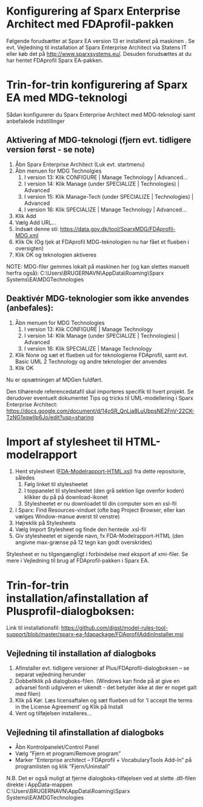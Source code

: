 Konfigurering af Sparx Enterprise Architect med FDAprofil-pakken
=======

Følgende forudsætter at Sparx EA version 13 er installeret på maskinen . Se evt. Vejledning til installation af Sparx Enterprise Architect via Statens IT eller køb det på http://www.sparxsystems.eu/. Desuden forudsættes at du har hentet FDAprofil Sparx EA-pakken.

# Trin-for-trin konfigurering af Sparx EA med MDG-teknologi 
Sådan konfigurerer du Sparx Enterprise Architect med MDG-teknologi samt anbefalede indstillinger

## Aktivering af MDG-teknologi (fjern evt. tidligere version først - se note) 
1.	Åbn Sparx Enterprise Architect (Luk evt. startmenu)
2.	Åbn menuen for MDG Technolgies
      1.	I version 13: Klik CONFIGURE | Manage Technology | Advanced...
      2.	I version 14: Klik Manage (under SPECIALIZE | Technologies) | Advanced
      3.    I version 15: Klik Manage-Tech (under SPECIALIZE | Technologies) | Advanced
      4.    I version 16: Klik SPECIALIZE | Manage Technology | Advanced...
3.	Klik Add  
4.	Vælg Add URL...
5.	Indsæt denne sti: https://data.gov.dk/tool/SparxMDG/FDAprofil-MDG.xml  
6.	Klik Ok (Og tjek at FDAprofil MDG-teknologien nu har fået et flueben i oversigten)
7.	Klik OK og teknologien aktiveres

NOTE: MDG-filer gemmes lokalt på maskinen her (og kan slettes manuelt herfra også): C:\Users\BRUGERNAVN\AppData\Roaming\Sparx Systems\EA\MDGTechnologies

## Deaktivér MDG-teknologier som ikke anvendes (anbefales):
1.	Åbn menuen for MDG Technologies
      1.	I version 13: Klik CONFIGURE | Manage Technology
      2.	I version 14: Klik Manage (under SPECIALIZE | Technologies) | Advanced
      3.	I version 16: Klik SPECIALIZE | Manage Technology
2.	Klik None og sæt et flueben ud for teknologierne FDAprofil,  samt evt. Basic UML 2 Technology og andre teknologier der anvendes 
3.	Klik OK

Nu er opsætningen af MDGen fuldført. 

Den tilhørende referencedatafil skal importeres specifik til hvert projekt.
Se derudover eventuelt dokumentet Tips og tricks til UML-modellering i Sparx Enterprise Architect:
https://docs.google.com/document/d/14oSR_QnLja8LuUbpsNE2FnV-22CK-TzNG1xqwIlp6Jo/edit?usp=sharing
 
# Import af stylesheet til HTML-modelrapport
1. Hent stylesheet ([FDA-Modelrapport-HTML.xsl](https://github.com/digst/model-rules-tool-support/blob/master/sparx-ea-fdapackage/FDA-Modelrapport-HTML.xsl)) fra dette repositorie, således
      1.	Følg linket til stylesheetet
      2.	I toppanelet til stylesheetet (den grå sektion lige ovenfor koden) klikker du på på download-ikonet
      3.	Stylesheetet er nu downloadet til din computer som en xsl-fil
2. I Sparx: Find Resources-vinduet (ofte bag Project Browser, eller kan vælges Window-manue øverst til venstre)
3. Højreklik på Stylesheets
4. Vælg Import Stylesheet og finde den hentede .xsl-fil
5. Giv stylesheetet et sigende navn, fx FDA-Modelrapport-HTML (den angivne max-grænse på 12 tegn kan godt overskrides)

Stylesheet er nu tilgengængligt i forbindelse med eksport af xmi-filer. Se mere i Vejledning til brug af FDAprofil-pakken i Sparx EA.

# Trin-for-trin installation/afinstallation af Plusprofil-dialogboksen:

Link til installationsfil: https://github.com/digst/model-rules-tool-support/blob/master/sparx-ea-fdapackage/FDAprofilAddinInstaller.msi

## Vejledning til installation af dialogboks
1.	Afinstaller evt. tidligere versioner af Plus/FDAprofil-dialogboksen – se separat vejledning herunder
2.	Dobbeltklik på dialogboks-filen. (Windows kan finde på at give en advarsel fordi udgiveren er ukendt - det betyder ikke at der er noget galt med filen)
3.	Klik på Kør. Læs licensaftalen og sæt flueben ud for ’I accept the terms in the License Agreement’ og Klik på Install
4.	Vent og tilføjelsen installeres…
  
## Vejledning til afinstallation af dialogboks
*	Åbn Kontrolpanelet/Control Panel  
*	Vælg ”Fjern et program/Remove program”
*	Marker ”Enterprise architect – FDAprofil + VocabularyTools Add-In” på programlisten og klik ”Fjern/Uninstall”
 
N.B. Det er også muligt at fjerne dialogboks-tilføjelsen ved at slette .dll-filen direkte i AppData-mappen
C:\Users\BRUGERNAVN\AppData\Roaming\Sparx Systems\EA\MDGTechnologies


